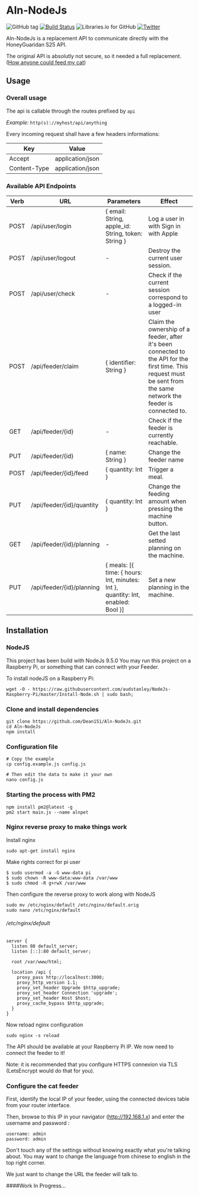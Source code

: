 # Aln-NodeJs

![GitHub tag](https://img.shields.io/github/tag/Dean151/Aln-NodeJS.svg)
[![Build Status](https://travis-ci.org/Dean151/Aln-NodeJs.svg?branch=master)](https://travis-ci.org/Dean151/Aln-NodeJs)
![Libraries.io for GitHub](https://img.shields.io/librariesio/github/Dean151/Aln-NodeJS.svg)
[![Twitter](https://img.shields.io/badge/twitter-@deanatoire-blue.svg?style=flat)](https://twitter.com/deanatoire)


Aln-NodeJs is a replacement API to communicate directly with the HoneyGuaridan S25 API.

The original API is absolutly not secure, so it needed a full replacement. ([How anyone could feed my cat](https://blog.thomasdurand.fr/security/iot/2018/01/31/how-anyone-could-feed-my-cat.html))

## Usage

### Overall usage

The api is callable through the routes prefixed by `api`

*Example:* `http(s)://myhost/api/anything`

Every incoming request shall have a few headers informations:

| Key            | Value                       |
|----------------|-----------------------------|
| Accept         | application/json            |
| Content-Type   | application/json            |

### Available API Endpoints

| Verb | URL                       | Parameters             | Effect                |
|------|---------------------------|------------------------|-----------------------|
| POST | /api/user/login           | { email: String, apple_id: String, token: String } | Log a user in with Sign in with Apple |
| POST | /api/user/logout          | -                      | Destroy the current user session. |
| POST | /api/user/check           | -                      | Check if the current session correspond to a logged-in user |
| POST | /api/feeder/claim         | { identifier: String } | Claim the ownership of a feeder, after it's been connected to the API for the first time. This request must be sent from the same network the feeder is connected to. |
| GET  | /api/feeder/{id}          | -                      | Check if the feeder is currently reachable. |
| PUT  | /api/feeder/{id}          | { name: String }       | Change the feeder name |
| POST | /api/feeder/{id}/feed     | { quantity: Int }      | Trigger a meal. |
| PUT  | /api/feeder/{id}/quantity | { quantity: Int }      | Change the feeding amount when pressing the machine button. |
| GET  | /api/feeder/{id}/planning | -                      | Get the last setted planning on the machine. |
| PUT  | /api/feeder/{id}/planning | { meals: [{ time: { hours: Int, minutes: Int }, quantity: Int, enabled: Bool }] | Set a new planning in the machine. |

## Installation

### NodeJS

This project has been build with NodeJs 9.5.0
You may run this project on a Raspberry Pi, or something that can connect with your Feeder.

To install nodeJS on a Raspberry Pi:
```
wget -O - https://raw.githubusercontent.com/audstanley/NodeJs-Raspberry-Pi/master/Install-Node.sh | sudo bash;
```


### Clone and install dependencies

```
git clone https://github.com/Dean151/Aln-NodeJs.git
cd Aln-NodeJs
npm install
```

### Configuration file

```
# Copy the example
cp config.example.js config.js

# Then edit the data to make it your own
nano config.js
```

### Starting the process with PM2

```
npm install pm2@latest -g
pm2 start main.js --name alnpet
```


### Nginx reverse proxy to make things work

Install nginx

```
sudo apt-get install nginx
```

Make rights correct for pi user

```
$ sudo usermod -a -G www-data pi
$ sudo chown -R www-data:www-data /var/www
$ sudo chmod -R g+rwX /var/www
```

Then configure the reverse proxy to work along with NodeJS

```
sudo mv /etc/nginx/default /etc/nginx/default.orig
sudo nano /etc/nginx/default
```

###### /etc/nginx/default
```
server {
  listen 80 default_server;
  listen [::]:80 default_server;

  root /var/www/html;

  location /api {
    proxy_pass http://localhost:3000;
    proxy_http_version 1.1;
    proxy_set_header Upgrade $http_upgrade;
    proxy_set_header Connection 'upgrade';
    proxy_set_header Host $host;
    proxy_cache_bypass $http_upgrade;
  }
}
```

Now reload nginx configuration
```
sudo nginx -s reload
```

The API should be available at your Raspberry Pi IP. We now need to connect the feeder to it!

Note: it is recommended that you configure HTTPS connexion via TLS (LetsEncrypt would do that for you).

### Configure the cat feeder

First, identify the local IP of your feeder, using the connected devices table from your router interface.

Then, browse to this IP in your navigator (http://192.168.1.x) and enter the username and password :

```
username: admin
password: admin
```

Don't touch any of the settings without knowing exactly what you're talking about.
You may want to change the language from chinese to english in the top right corner.

We just want to change the URL the feeder will talk to.

####Work In Progress...

